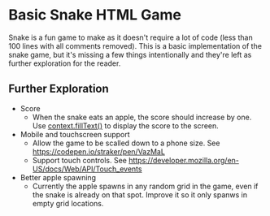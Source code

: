 # Basic Snake HTML Game

Snake is a fun game to make as it doesn't require a lot of code (less than 100 lines with all comments removed). This is a basic implementation of the snake game, but it's missing a few things intentionally and they're left as further exploration for the reader.

## Further Exploration

- Score
  - When the snake eats an apple, the score should increase by one. Use [context.fillText()](https://developer.mozilla.org/en-US/docs/Web/API/CanvasRenderingContext2D/fillText) to display the score to the screen.
- Mobile and touchscreen support
  - Allow the game to be scalled down to a phone size. See https://codepen.io/straker/pen/VazMaL
  - Support touch controls. See https://developer.mozilla.org/en-US/docs/Web/API/Touch_events 
- Better apple spawning
  - Currently the apple spawns in any random grid in the game, even if the snake is already on that spot. Improve it so it only spanws in empty grid locations. 
